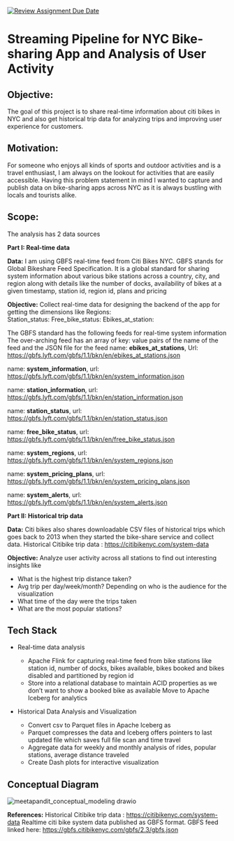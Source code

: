 [![Review Assignment Due Date](https://classroom.github.com/assets/deadline-readme-button-24ddc0f5d75046c5622901739e7c5dd533143b0c8e959d652212380cedb1ea36.svg)](https://classroom.github.com/a/1lXY_Wlg)

# Streaming Pipeline for NYC Bike-sharing App and Analysis of User Activity

## Objective: 
The goal of this project is to share real-time information about citi bikes in NYC and also get historical trip data for analyzing trips and improving user experience for customers.

## Motivation: 
For someone who enjoys all kinds of sports and outdoor activities and is a travel enthusiast, I am always on the lookout for activities that are easily accessible. Having this problem statement in mind I wanted to capture and publish data on bike-sharing apps across NYC as it is always bustling with locals and tourists alike.

## Scope: 
The analysis has 2 data sources

**Part I: Real-time data**

**Data:** I am using GBFS real-time feed from Citi Bikes NYC. GBFS stands for Global Bikeshare Feed Specification. It is a global standard for sharing system information about various bike stations across a country, city, and region along with details like the number of docks, availability of bikes at a given timestamp, station id, region id, plans and pricing

**Objective:** Collect real-time data for designing the backend of the app for getting the dimensions like 
Regions:  
Station_status: 
Free_bike_status: 
Ebikes_at_station: 

The GBFS standard has the following feeds for real-time system information
The over-arching feed has an array of key: value pairs of the name of the feed and the JSON file for the feed
name: **ebikes_at_stations**,
 Url: https://gbfs.lyft.com/gbfs/1.1/bkn/en/ebikes_at_stations.json

name: **system_information**,
 url: https://gbfs.lyft.com/gbfs/1.1/bkn/en/system_information.json

name: **station_information**,
 url: https://gbfs.lyft.com/gbfs/1.1/bkn/en/station_information.json

name: **station_status**,
 url: https://gbfs.lyft.com/gbfs/1.1/bkn/en/station_status.json

name: **free_bike_status**,
url: https://gbfs.lyft.com/gbfs/1.1/bkn/en/free_bike_status.json

name: **system_regions**,
url: https://gbfs.lyft.com/gbfs/1.1/bkn/en/system_regions.json

name: **system_pricing_plans**,
 url: https://gbfs.lyft.com/gbfs/1.1/bkn/en/system_pricing_plans.json

name: **system_alerts**,
url: https://gbfs.lyft.com/gbfs/1.1/bkn/en/system_alerts.json


**Part II: Historical trip data**

**Data:** Citi bikes also shares downloadable CSV files of historical trips which goes back to 2013 when they started the bike-share service and collect data.
Historical Citibike trip data : https://citibikenyc.com/system-data

**Objective:** Analyze user activity across all stations to find out interesting insights like 
- What is the highest trip distance taken?
- Avg trip per day/week/month? Depending on who is the audience for the visualization
- What time of the day were the trips taken
- What are the most popular stations?
  
## Tech Stack

- Real-time data analysis
  - Apache Flink for capturing real-time feed from bike stations like station id, number of docks, bikes available, bikes booked and bikes 
  disabled and partitioned by region id
  - Store into a relational database to maintain ACID properties as we don’t want  to show a booked bike as available
  Move to Apache Iceberg for analytics

- Historical Data Analysis and Visualization
  - Convert csv to Parquet files in Apache Iceberg as 
  - Parquet compresses the data and Iceberg offers pointers to last updated file which saves full file scan and time travel
  - Aggregate data for weekly and monthly analysis of rides, popular stations, average distance traveled
  - Create Dash plots for interactive visualization
    
## Conceptual Diagram

![meetapandit_conceptual_modeling drawio](https://github.com/DataExpert-ZachWilson-V4/capstone-project-meeta-p/assets/15186489/ceb466f5-b424-4c8f-8bef-9acc74212421)

**References:**
Historical Citibike trip data : https://citibikenyc.com/system-data
Realtime citi bike system data published as GBFS format. GBFS feed linked here: https://gbfs.citibikenyc.com/gbfs/2.3/gbfs.json
